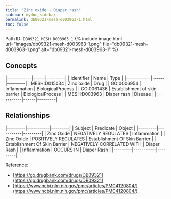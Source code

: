 ```yaml
---
title: "Zinc oxide - Diaper rash"
sidebar: mydoc_sidebar
permalink: db09321-mesh-d003963-1.html
toc: false 
---
```



Path ID: `DB09321_MESH_D003963_1`
{% include image.html url="images/db09321-mesh-d003963-1.png" file="db09321-mesh-d003963-1.png" alt="db09321-mesh-d003963-1" %}

## Concepts

|------------|------|---------|
| Identifier | Name | Type    |
|------------|------|---------|
| MESH:D015034 | Zinc oxide | Drug |
| GO:0006954 | Inflammation | BiologicalProcess |
| GO:0061436 | Establishment of skin barrier | BiologicalProcess |
| MESH:D003963 | Diaper rash | Disease |
|------------|------|---------|

## Relationships

|---------|-----------|---------|
| Subject | Predicate | Object  |
|---------|-----------|---------|
| Zinc Oxide | NEGATIVELY REGULATES | Inflammation |
| Zinc Oxide | POSITIVELY REGULATES | Establishment Of Skin Barrier |
| Establishment Of Skin Barrier | NEGATIVELY CORRELATED WITH | Diaper Rash |
| Inflammation | OCCURS IN | Diaper Rash |
|---------|-----------|---------|

Reference: 
  - [https://go.drugbank.com/drugs/DB09321](https://go.drugbank.com/drugs/DB09321)
  - [https://www.ncbi.nlm.nih.gov/pmc/articles/PMC4120804/](https://www.ncbi.nlm.nih.gov/pmc/articles/PMC4120804/)
